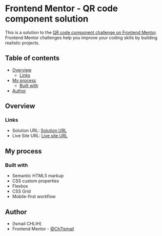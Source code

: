 # Frontend Mentor - QR code component solution

This is a solution to the [QR code component challenge on Frontend Mentor](https://www.frontendmentor.io/challenges/qr-code-component-iux_sIO_H). Frontend Mentor challenges help you improve your coding skills by building realistic projects. 

## Table of contents

- [Overview](#overview)
  - [Links](#links)
- [My process](#my-process)
  - [Built with](#built-with)
- [Author](#author)


## Overview

### Links

- Solution URL: [Solution URL](https://www.frontendmentor.io/solutions/html-css-CQ__pW7GO7)
- Live Site URL: [Live site URL](https://ch7ismail.github.io/qr-code-component/)

## My process

### Built with

- Semantic HTML5 markup
- CSS custom properties
- Flexbox
- CSS Grid
- Mobile-first workflow



## Author

- [Ismail CHLIH]
- Frontend Mentor - [@Ch7ismail](https://www.frontendmentor.io/profile/Ch7ismail)